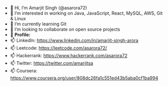- 👋 Hi, I’m Amarjit Singh (@asarora72)
- 👀 I’m interested in working on Java, JavaScript, React, MySQL, AWS, Git & Linux
- 🌱 I’m currently learning Git
- 💞️ I’m looking to collaborate on open source projects
- 💞️ **Profile:**
- 📫 LinkedIn: https://www.linkedin.com/in/amarjit-singh-arora
- 📫 Leetcode: https://leetcode.com/asarora72/
- 📫 Hackerrank: https://www.hackerrank.com/asarora72
- 📫 Twitter: https://twitter.com/amarjitsa
- 📫 Coursera: https://www.coursera.org/user/808dc26fa1c551ed43b5aba0cf1ba994

<!---
asarora72/asarora72 is a ✨ special ✨ repository because its `README.md` (this file) appears on your GitHub profile.
You can click the Preview link to take a look at your changes.
--->
